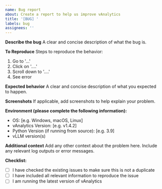 ```yaml
---
name: Bug report
about: Create a report to help us improve vAnalytics
title: '[BUG] '
labels: bug
assignees: ''
---
```


**Describe the bug**
A clear and concise description of what the bug is.

**To Reproduce**
Steps to reproduce the behavior:
1. Go to '...'
2. Click on '....'
3. Scroll down to '....'
4. See error

**Expected behavior**
A clear and concise description of what you expected to happen.

**Screenshots**
If applicable, add screenshots to help explain your problem.

**Environment (please complete the following information):**
 - OS: [e.g. Windows, macOS, Linux]
 - vAnalytics Version: [e.g. v1.4.2]
 - Python Version (if running from source): [e.g. 3.9]
 - vLLM version(s)

**Additional context**
Add any other context about the problem here. Include any relevant log outputs or error messages.

**Checklist:**
- [ ] I have checked the existing issues to make sure this is not a duplicate
- [ ] I have included all relevant information to reproduce the issue
- [ ] I am running the latest version of vAnalytics